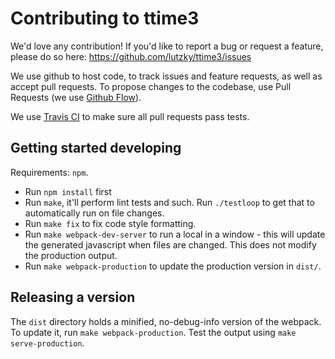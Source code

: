 # Contributing to ttime3

We'd love any contribution! If you'd like to report a bug or request a feature, please do so here: https://github.com/lutzky/ttime3/issues

We use github to host code, to track issues and feature requests, as well as accept pull requests.
To propose changes to the codebase, use Pull Requests (we use [Github Flow](https://guides.github.com/introduction/flow/index.html)).

We use [Travis CI](https://travis-ci.org/) to make sure all pull requests pass tests.

## Getting started developing

Requirements: `npm`.

* Run `npm install` first
* Run `make`, it'll perform lint tests and such. Run `./testloop` to get that to automatically run on file changes.
* Run `make fix` to fix code style formatting.
* Run `make webpack-dev-server` to run a local in a window - this will update the generated javascript when files are changed. This does not modify the production output.
* Run `make webpack-production` to update the production version in `dist/`.

## Releasing a version

The `dist` directory holds a minified, no-debug-info version of the webpack. To update it, run `make webpack-production`. Test the output using `make serve-production`.
